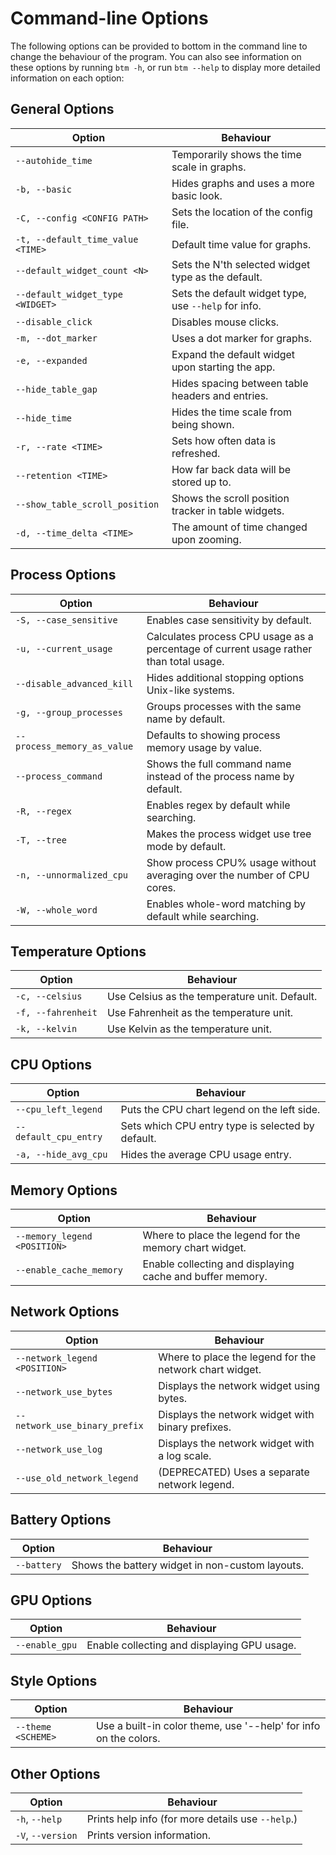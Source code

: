 # Command-line Options

The following options can be provided to bottom in the command line to change the behaviour of the program. You can also
see information on these options by running `btm -h`, or run `btm --help` to display more detailed information on each option:

## General Options

| Option                            | Behaviour                                            |
| --------------------------------- | ---------------------------------------------------- |
| `--autohide_time`                 | Temporarily shows the time scale in graphs.          |
| `-b, --basic`                     | Hides graphs and uses a more basic look.             |
| `-C, --config <CONFIG PATH>`      | Sets the location of the config file.                |
| `-t, --default_time_value <TIME>` | Default time value for graphs.                       |
| `--default_widget_count <N>`      | Sets the N'th selected widget type as the default.   |
| `--default_widget_type <WIDGET>`  | Sets the default widget type, use `--help` for info. |
| `--disable_click`                 | Disables mouse clicks.                               |
| `-m, --dot_marker`                | Uses a dot marker for graphs.                        |
| `-e, --expanded`                  | Expand the default widget upon starting the app.     |
| `--hide_table_gap`                | Hides spacing between table headers and entries.     |
| `--hide_time`                     | Hides the time scale from being shown.               |
| `-r, --rate <TIME>`               | Sets how often data is refreshed.                    |
| `--retention <TIME>`              | How far back data will be stored up to.              |
| `--show_table_scroll_position`    | Shows the scroll position tracker in table widgets.  |
| `-d, --time_delta <TIME>`         | The amount of time changed upon zooming.             |

## Process Options

| Option                      | Behaviour                                                                              |
| --------------------------- | -------------------------------------------------------------------------------------- |
| `-S, --case_sensitive`      | Enables case sensitivity by default.                                                   |
| `-u, --current_usage`       | Calculates process CPU usage as a percentage of current usage rather than total usage. |
| `--disable_advanced_kill`   | Hides additional stopping options Unix-like systems.                                   |
| `-g, --group_processes`     | Groups processes with the same name by default.                                        |
| `--process_memory_as_value` | Defaults to showing process memory usage by value.                                     |
| `--process_command`         | Shows the full command name instead of the process name by default.                    |
| `-R, --regex`               | Enables regex by default while searching.                                              |
| `-T, --tree`                | Makes the process widget use tree mode by default.                                     |
| `-n, --unnormalized_cpu`    | Show process CPU% usage without averaging over the number of CPU cores.                |
| `-W, --whole_word`          | Enables whole-word matching by default while searching.                                |

## Temperature Options

| Option             | Behaviour                                     |
| ------------------ | --------------------------------------------- |
| `-c, --celsius`    | Use Celsius as the temperature unit. Default. |
| `-f, --fahrenheit` | Use Fahrenheit as the temperature unit.       |
| `-k, --kelvin`     | Use Kelvin as the temperature unit.           |

## CPU Options

| Option                | Behaviour                                         |
| --------------------- | ------------------------------------------------- |
| `--cpu_left_legend`   | Puts the CPU chart legend on the left side.       |
| `--default_cpu_entry` | Sets which CPU entry type is selected by default. |
| `-a, --hide_avg_cpu`  | Hides the average CPU usage entry.                |

## Memory Options

| Option                       | Behaviour                                                 |
| ---------------------------- | --------------------------------------------------------- |
| `--memory_legend <POSITION>` | Where to place the legend for the memory chart widget.    |
| `--enable_cache_memory`      | Enable collecting and displaying cache and buffer memory. |

## Network Options

| Option                        | Behaviour                                               |
| ----------------------------- | ------------------------------------------------------- |
| `--network_legend <POSITION>` | Where to place the legend for the network chart widget. |
| `--network_use_bytes`         | Displays the network widget using bytes.                |
| `--network_use_binary_prefix` | Displays the network widget with binary prefixes.       |
| `--network_use_log`           | Displays the network widget with a log scale.           |
| `--use_old_network_legend`    | (DEPRECATED) Uses a separate network legend.            |

## Battery Options

| Option      | Behaviour                                       |
| ----------- | ----------------------------------------------- |
| `--battery` | Shows the battery widget in non-custom layouts. |

## GPU Options

| Option         | Behaviour                                   |
| -------------- | ------------------------------------------- |
| `--enable_gpu` | Enable collecting and displaying GPU usage. |

## Style Options

| Option             | Behaviour                                                        |
| ------------------ | ---------------------------------------------------------------- |
| `--theme <SCHEME>` | Use a built-in color theme, use '--help' for info on the colors. |

## Other Options

| Option            | Behaviour                                         |
| ----------------- | ------------------------------------------------- |
| `-h`, `--help`    | Prints help info (for more details use `--help`.) |
| `-V`, `--version` | Prints version information.                       |
